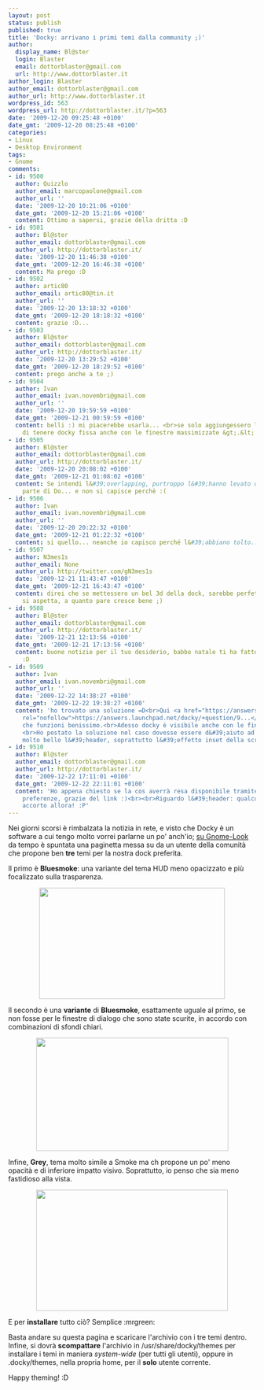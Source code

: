 ```yaml
---
layout: post
status: publish
published: true
title: 'Docky: arrivano i primi temi dalla community ;)'
author:
  display_name: Bl@ster
  login: Blaster
  email: dottorblaster@gmail.com
  url: http://www.dottorblaster.it
author_login: Blaster
author_email: dottorblaster@gmail.com
author_url: http://www.dottorblaster.it
wordpress_id: 563
wordpress_url: http://dottorblaster.it/?p=563
date: '2009-12-20 09:25:48 +0100'
date_gmt: '2009-12-20 08:25:48 +0100'
categories:
- Linux
- Desktop Environment
tags:
- Gnome
comments:
- id: 9500
  author: Quizzlo
  author_email: marcopaolone@gmail.com
  author_url: ''
  date: '2009-12-20 10:21:06 +0100'
  date_gmt: '2009-12-20 15:21:06 +0100'
  content: Ottimo a sapersi, grazie della dritta :D
- id: 9501
  author: Bl@ster
  author_email: dottorblaster@gmail.com
  author_url: http://dottorblaster.it/
  date: '2009-12-20 11:46:38 +0100'
  date_gmt: '2009-12-20 16:46:38 +0100'
  content: Ma prego :D
- id: 9502
  author: artic80
  author_email: artic80@tin.it
  author_url: ''
  date: '2009-12-20 13:18:32 +0100'
  date_gmt: '2009-12-20 18:18:32 +0100'
  content: grazie :D...
- id: 9503
  author: Bl@ster
  author_email: dottorblaster@gmail.com
  author_url: http://dottorblaster.it/
  date: '2009-12-20 13:29:52 +0100'
  date_gmt: '2009-12-20 18:29:52 +0100'
  content: prego anche a te ;)
- id: 9504
  author: Ivan
  author_email: ivan.novembri@gmail.com
  author_url: ''
  date: '2009-12-20 19:59:59 +0100'
  date_gmt: '2009-12-21 00:59:59 +0100'
  content: belli :) mi piacerebbe usarla... <br>se solo aggiungessero la possibilità
    di tenere docky fissa anche con le finestre massimizzate &gt;.&lt;
- id: 9505
  author: Bl@ster
  author_email: dottorblaster@gmail.com
  author_url: http://dottorblaster.it/
  date: '2009-12-20 20:08:02 +0100'
  date_gmt: '2009-12-21 01:08:02 +0100'
  content: Se intendi l&#39;overlapping, purtroppo l&#39;hanno levato quando era ancora
    parte di Do... e non si capisce perchè :(
- id: 9506
  author: Ivan
  author_email: ivan.novembri@gmail.com
  author_url: ''
  date: '2009-12-20 20:22:32 +0100'
  date_gmt: '2009-12-21 01:22:32 +0100'
  content: si quello... neanche io capisco perché l&#39;abbiano tolto... boh
- id: 9507
  author: N3mes1s
  author_email: None
  author_url: http://twitter.com/gN3mes1s
  date: '2009-12-21 11:43:47 +0100'
  date_gmt: '2009-12-21 16:43:47 +0100'
  content: direi che se mettessero un bel 3d della dock, sarebbe perfetto... Per l&#39;overlapping
    si aspetta, a quanto pare cresce bene ;)
- id: 9508
  author: Bl@ster
  author_email: dottorblaster@gmail.com
  author_url: http://dottorblaster.it/
  date: '2009-12-21 12:13:56 +0100'
  date_gmt: '2009-12-21 17:13:56 +0100'
  content: buone notizie per il tuo desiderio, babbo natale ti ha fatto il regalo
    :D
- id: 9509
  author: Ivan
  author_email: ivan.novembri@gmail.com
  author_url: ''
  date: '2009-12-22 14:38:27 +0100'
  date_gmt: '2009-12-22 19:38:27 +0100'
  content: 'ho trovato una soluzione =D<br>Qui <a href="https://answers.launchpad.net/docky/+question/94633"
    rel="nofollow">https://answers.launchpad.net/docky/+question/9...</a> mi pare
    che funzioni benissimo.<br>Adesso docky è visibile anche con le finestre massimizzate
    <br>Ho postato la soluzione nel caso dovesse essere d&#39;aiuto ad altri =)<br><br>PS:
    molto bello l&#39;header, soprattutto l&#39;effetto inset della scritta ;)'
- id: 9510
  author: Bl@ster
  author_email: dottorblaster@gmail.com
  author_url: http://dottorblaster.it/
  date: '2009-12-22 17:11:01 +0100'
  date_gmt: '2009-12-22 22:11:01 +0100'
  content: 'Ho appena chiesto se la cos averrà resa disponibile tramite pannello delle
    preferenze, grazie del link :)<br><br>Riguardo l&#39;header: qualcuno se n&#39;è
    accorto allora! :P'
---
```

<p>Nei giorni scorsi è rimbalzata la notizia in rete, e visto che Docky è un software a cui tengo molto vorrei parlarne un po' anch'io; <a href="http://gnome-look.org/content/show.php/Themes+for+Docky?content=117108">su Gnome-Look</a> da tempo è spuntata una paginetta messa su da un utente della comunità che propone ben <strong>tre</strong> temi per la nostra dock preferita.</p>
<p>Il primo è <strong>Bluesmoke</strong>: una variante del tema HUD meno opacizzato e più focalizzato sulla trasparenza.</p>
<p style="text-align: center;"><img class="alignnone" src="http://i47.tinypic.com/261ospc.jpg" alt="" width="378" height="226" /></p>
<p>Il secondo è una <strong>variante</strong> di <strong>Bluesmoke</strong>, esattamente uguale al primo, se non fosse per le finestre di dialogo che sono state scurite, in accordo con combinazioni di sfondi chiari.</p>
<p style="text-align: center;"><img class="alignnone" src="http://i46.tinypic.com/15yt45t.jpg" alt="" width="391" height="230" /></p>
<p>Infine, <strong>Grey</strong>, tema molto simile a Smoke ma ch propone un po' meno opacità e di inferiore impatto visivo. Soprattutto, io penso che sia meno fastidioso alla vista.</p>
<p style="text-align: center;"><img class="alignnone" src="http://i46.tinypic.com/aysrrq.jpg" alt="" width="390" height="246" /></p>
<p>E per <strong>installare</strong> tutto ciò? Semplice :mrgreen:</p>
<p>Basta andare su questa pagina e scaricare l'archivio con i tre temi dentro. Infine, si dovrà <strong>scompattare</strong> l'archivio in /usr/share/docky/themes per installare i temi in maniera <em>system-wide </em>(per tutti gli utenti), oppure in .docky/themes, nella propria home, per il <strong>solo</strong> utente corrente.</p>
<p>Happy theming! :D</p>
